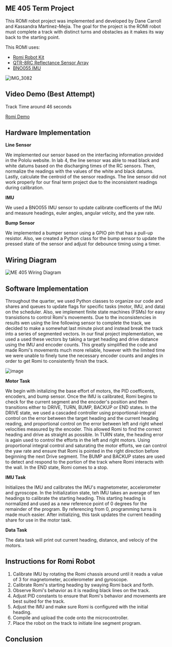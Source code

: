 ME 405 Term Project
-----------
This ROMI robot project was implemented and developed by Dane Carroll and Kassandra Martinez-Mejia. The goal for the project is
the ROMI robot must complete a track with distinct turns and obstacles as it makes its way back to the starting point. 

This ROMI uses:
* [Romi Robot Kit](https://www.pololu.com/product/3501)
* [QTR-8RC Reflectance Sensor Array](https://www.pololu.com/product/961)
* [BNO055 IMU](https://www.adafruit.com/product/2472)

![IMG_3082](https://github.com/user-attachments/assets/72e92c9e-c616-40de-8959-288f8fd9a484)

Video Demo (Best Attempt)
----------
Track Time around 46 seconds

[Romi Demo](https://youtu.be/s87TgsQ6EN8)

Hardware Implementation
----------
**Line Sensor** 

We implemented our sensor based on the interfacing information provided in the Pololu website. In lab 4, the line sensor was able to read black and white datums based on the discharging times of the RC sensors. Then, normalize the readings with the values of the white and black datums. Lastly, calculate the centroid of the sensor readings. The line sensor did not work properly for our final term project due to the inconsistent readings during calibration. 


**IMU**

We used a BNO055 IMU sensor to update calibrate coefficents of the IMU and measure headings, euler angles, angular velcity, and the yaw rate.

**Bump Sensor**

We implemented a bumper sensor using a GPIO pin that has a pull-up resistor. Also, we created a Python class for the bump sensor to update the pressed state of the sensor and adjust for debounce timing using a timer. 

Wiring Diagram
-------------
![ME 405 Wiring Diagram](https://github.com/user-attachments/assets/890a9208-3beb-41d3-8dc9-746c81ee38b6)



Software Implementation
-------------
Throughout the quarter, we used Python classes to organize our code and shares and queues to update flags for specific tasks (motor, IMU, and data) on the scheduler. Also, we implement finite state machines (FSMs) for easy transistions to control Romi's movements. Due to the inconsistencies in results wen using the line following sensor to complete the track, we decided to make a somewhat last minute pivot and instead break the track into a series of segmented vectors. In our final project implementation, we used a used these vectors by taking a target heading and drive distance using the IMU and encoder counts. This greatly simplified the code and made Romi's movements much more reliable, however with the limited time we were unable to finely tune the necessary encoder counts and angles in order to get Romi to consistently finish the track. 

![image](https://github.com/user-attachments/assets/c524dbe2-5143-4d00-90ed-df60bb4af9d9)


**Motor Task**

We begin with initalizing the base effort of motors, the PID coefficents, encoders, and bump sensor. Once the IMU is calibrated, Romi begins to check for the current segment and the encoder's position and then transitions either to DRIVE, TURN, BUMP, BACKUP or END states. In the DRIVE state, we used a cascaded controller using proportional-integral control on the error between the target heading and the current heading reading, and proportional control on the error between left and right wheel velocities measured by the encoder. This allowed Romi to find the correct heading and drive as straight as possible. In TURN state, the heading error is again used to control the efforts in the left and right motors. Using proportional integral control and saturating the motor efforts, we can control the yaw rate and ensure that Romi is pointed in the right direction before beginning the next Drive segment. The BUMP and BACKUP states are used to detect and respond to the portion of the track where Romi interacts with the wall. In the END state, Romi comes to a stop. 

**IMU Task**

Initializes the IMU and calibrates the IMU's magnetometer, accelerometer and gyroscope. In the Initialization state, teh IMU takes an average of ten headings to calibrate the starting heading. This starting heading is normalized and used as a new reference point of 0 degrees for the remainder of the program. By referencing from 0, programming turns is made much easier. After initializing, this task updates the current heading share for use in the motor task. 

**Data Task**

The data task will print out current heading, distance, and velociy of the motors. 


Instructions for Romi Robot
---------------
1. Calibrate IMU by rotating the Romi chassis around until it reads a value of 3 for magnetometer, accelerometer and gyroscope.
2. Calibrate Romi's starting heading by swaying Romi back and forth. 
3. Observe Romi's behavior as it is reading black lines on the track.
4. Adjust PID constants to ensure that Romi's behavior and movements are best suited for the track.
5. Adjust the IMU and make sure Romi is configured with the initial heading.
6. Compile and upload the code onto the microcontroller.
7. Place the robot on the track to initiate line segment program. 


Conclusion
---------------
